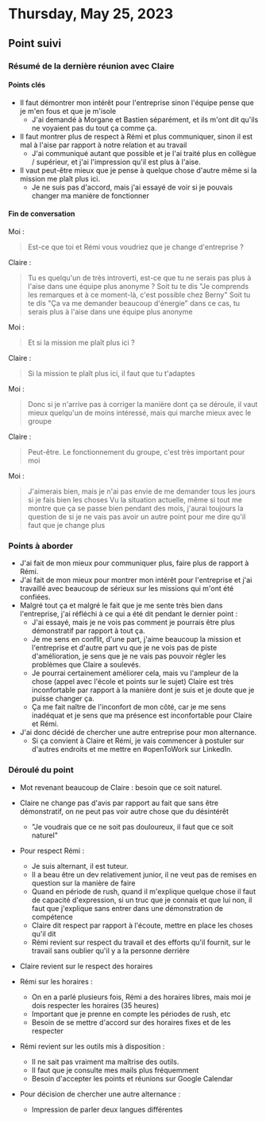 # Thursday, May 25, 2023

## Point suivi

### Résumé de la dernière réunion avec Claire

#### Points clés

- Il faut démontrer mon intérêt pour l'entreprise sinon l'équipe pense que je m'en fous et que je m'isole
  - J'ai demandé à Morgane et Bastien séparément, et ils m'ont dit qu'ils ne voyaient pas du tout ça comme ça.
- Il faut montrer plus de respect à Rémi et plus communiquer, sinon il est mal à l'aise par rapport à notre relation et au travail
  - J'ai communiqué autant que possible et je l'ai traité plus en collègue / supérieur, et j'ai l'impression qu'il est plus à l'aise.
- Il vaut peut-être mieux que je pense à quelque chose d'autre même si la mission me plaît plus ici.
  - Je ne suis pas d'accord, mais j'ai essayé de voir si je pouvais changer ma manière de fonctionner

#### Fin de conversation

Moi :
> Est-ce que toi et Rémi vous voudriez que je change d'entreprise ?

Claire :
> Tu es quelqu'un de très introverti, est-ce que tu ne serais pas plus à l'aise dans une équipe plus anonyme ?
> Soit tu te dis "Je comprends les remarques et à ce moment-là, c'est possible chez Berny"
> Soit tu te dis "Ça va me demander beaucoup d'énergie" dans ce cas, tu serais plus à l'aise dans une équipe plus anonyme

Moi :
> Et si la mission me plaît plus ici ?

Claire :
> Si la mission te plaît plus ici, il faut que tu t'adaptes

Moi :
> Donc si je n'arrive pas à corriger la manière dont ça se déroule, il vaut mieux quelqu'un de moins intéressé, mais qui marche mieux avec le groupe

Claire :
> Peut-être. Le fonctionnement du groupe, c'est très important pour moi

Moi :
> J'aimerais bien, mais je n'ai pas envie de me demander tous les jours si je fais bien les choses
> Vu la situation actuelle, même si tout me montre que ça se passe bien pendant des mois, j'aurai toujours la question de si je ne vais pas avoir un autre point pour me dire qu'il faut que je change plus

### Points à aborder

- J'ai fait de mon mieux pour communiquer plus, faire plus de rapport à Rémi.
- J'ai fait de mon mieux pour montrer mon intérêt pour l'entreprise et j'ai travaillé avec beaucoup de sérieux sur les missions qui m'ont été confiées.
- Malgré tout ça et malgré le fait que je me sente très bien dans l'entreprise, j'ai réfléchi à ce qui a été dit pendant le dernier point :
  - J'ai essayé, mais je ne vois pas comment je pourrais être plus démonstratif par rapport à tout ça.
  - Je me sens en conflit, d'une part, j'aime beaucoup la mission et l'entreprise et d'autre part vu que je ne vois pas de piste d'amélioration, je sens que je ne vais pas pouvoir régler les problèmes que Claire a soulevés.
  - Je pourrai certainement améliorer cela, mais vu l'ampleur de la chose (appel avec l'école et points sur le sujet) Claire est très inconfortable par rapport à la manière dont je suis et je doute que je puisse changer ça.
  - Ça me fait naître de l'inconfort de mon côté, car je me sens inadéquat et je sens que ma présence est inconfortable pour Claire et Rémi.
- J'ai donc décidé de chercher une autre entreprise pour mon alternance.
  - Si ça convient à Claire et Rémi, je vais commencer à postuler sur d'autres endroits et me mettre en #openToWork sur LinkedIn.

### Déroulé du point

- Mot revenant beaucoup de Claire : besoin que ce soit naturel.
- Claire ne change pas d'avis par rapport au fait que sans être démonstratif, on ne peut pas voir autre chose que du désintérêt
  - "Je voudrais que ce ne soit pas douloureux, il faut que ce soit naturel"
- Pour respect Rémi :
  - Je suis alternant, il est tuteur.
  - Il a beau être un dev relativement junior, il ne veut pas de remises en question sur la manière de faire
  - Quand en période de rush, quand il m'explique quelque chose il faut de capacité d'expression, si un truc que je connais et que lui non, il faut que j'explique sans entrer dans une démonstration de compétence
  - Claire dit respect par rapport à l'écoute, mettre en place les choses qu'il dit
  - Rémi revient sur respect du travail et des efforts qu'il fournit, sur le travail sans oublier qu'il y a la personne derrière
- Claire revient sur le respect des horaires
- Rémi sur les horaires :
  - On en a parlé plusieurs fois, Rémi a des horaires libres, mais moi je dois respecter les horaires (35 heures)
  - Important que je prenne en compte les périodes de rush, etc
  - Besoin de se mettre d'accord sur des horaires fixes et de les respecter
- Rémi revient sur les outils mis à disposition :
  - Il ne sait pas vraiment ma maîtrise des outils.
  - Il faut que je consulte mes mails plus fréquemment
  - Besoin d'accepter les points et réunions sur Google Calendar

- Pour décision de chercher une autre alternance :
  - Impression de parler deux langues différentes
